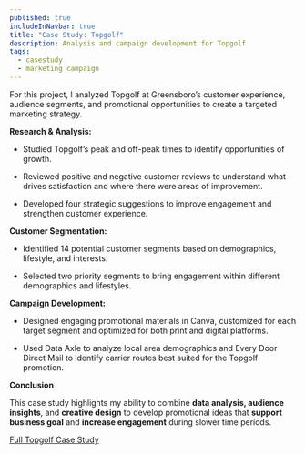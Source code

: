 ```yaml
---
published: true
includeInNavbar: true
title: "Case Study: Topgolf"
description: Analysis and campaign development for Topgolf
tags:
  - casestudy
  - marketing campaign
---
```

For this project, I analyzed Topgolf at Greensboro’s customer experience, audience segments, and promotional opportunities to create a targeted marketing strategy. 

**Research & Analysis:** 

*   Studied Topgolf’s peak and off-peak times to identify opportunities of growth. 
    
*   Reviewed positive and negative customer reviews to understand what drives satisfaction and where there were areas of improvement. 
    
*   Developed four strategic suggestions to improve engagement and strengthen customer experience.
    

**Customer Segmentation:** 

*   Identified 14 potential customer segments based on demographics, lifestyle, and interests. 
    
*   Selected two priority segments to bring engagement within different demographics and lifestyles.
    

**Campaign Development:** 

*   Designed engaging promotional materials in Canva, customized for each target segment and optimized for both print and digital platforms.
    
*   Used Data Axle to analyze local area demographics and Every Door Direct Mail to identify carrier routes best suited for the Topgolf promotion.
    

**Conclusion**

This case study highlights my ability to combine **data analysis, audience insights**, and **creative design** to develop promotional ideas that **support business goal** and **increase engagement** during slower time periods. 

[Full Topgolf Case Study](https://www.canva.com/design/DAGdsoUtJzk/AySnT_5pTAWT6T2zP-Ih2A/view?utm_content=DAGdsoUtJzk&utm_campaign=designshare&utm_medium=link2&utm_source=uniquelinks&utlId=hf929aa1615)